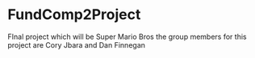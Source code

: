 # FundComp2Project
FInal project which will be Super Mario Bros
  the group members for this project are Cory Jbara and Dan Finnegan
